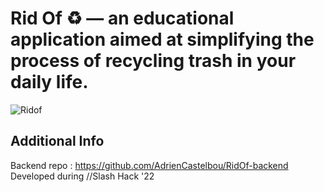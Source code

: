 # Rid Of ♻️ — an educational application aimed at simplifying the process of recycling trash in your daily life.
![Ridof](https://user-images.githubusercontent.com/82381064/196821893-8c0e6341-5a60-41f5-a4d4-3a530ec55570.png)


## Additional Info
Backend repo : https://github.com/AdrienCastelbou/RidOf-backend </br>
Developed during //Slash Hack '22


